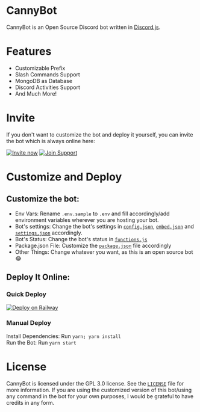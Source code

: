 # CannyBot

CannyBot is an Open Source Discord bot written in [Discord.js](https://discord.js.org/).

# Features

- Customizable Prefix
- Slash Commands Support
- MongoDB as Database
- Discord Activities Support
- And Much More!

# Invite

If you don't want to customize the bot and deploy it yourself, you can invite the bot which is always online here:

<a href="https://discord.com/api/oauth2/authorize?client_id=869085787310932060&permissions=1257889000519&scope=applications.commands%20bot" rel="Image">![Invite now](invitenow.png)</a> <a href="https://discord.gg/c8aAV4cARB" rel="Image">![Join Support](joinsupport.png)</a>

# Customize and Deploy

## Customize the bot:

- Env Vars: Rename `.env.sample` to `.env` and fill accordingly/add environment variables wherever you are hosting your bot.
- Bot's settings: Change the bot's settings in [`config.json`](./botconfig/config.json), [`embed.json`](./botconfig/embed.json) and [`settings.json`](./botconfig/settings.json) accordingly.
- Bot's Status: Change the bot's status in [`functions.js`](./handlers/functions.js#L940)
- Package.json File: Customize the [`package.json`](package.json) file accordingly
- Other Things: Change whatever you want, as this is an open source bot 😂

## Deploy It Online:

### Quick Deploy

[![Deploy on Railway](https://railway.app/button.svg)](https://railway.app/new/template?code=Imo6qY&referralCode=agam778)

### Manual Deploy

Install Dependencies: Run `yarn; yarn install`<br>
Run the Bot: Run `yarn start`

# License

CannyBot is licensed under the GPL 3.0 license. See the [`LICENSE`](./LICENSE) file for more information.
If you are using the customized version of this bot/using any command in the bot for your own purposes, I would be grateful to have credits in any form.
